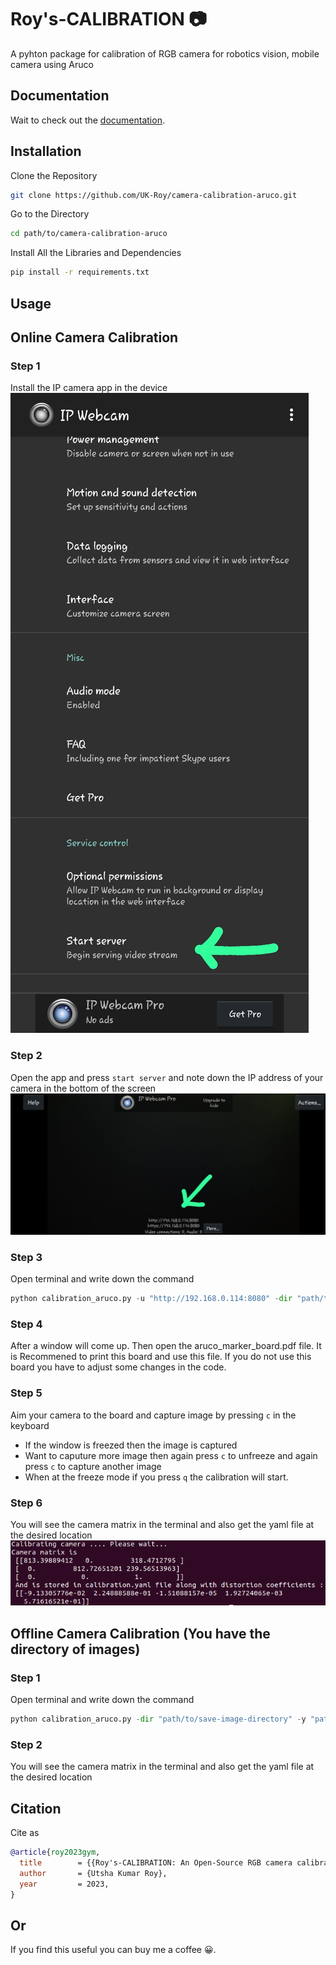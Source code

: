 # Roy's-CALIBRATION :camera:

A pyhton package for calibration of RGB camera for robotics vision, mobile camera using Aruco

## Documentation

Wait to check out the [documentation](https://Roy's-CALIBRATION.readthedocs.io/en/latest/).

## Installation
Clone the Repository

```bash
git clone https://github.com/UK-Roy/camera-calibration-aruco.git
```

Go to the Directory 
```bash
cd path/to/camera-calibration-aruco
```

Install All the Libraries and Dependencies
```bash
pip install -r requirements.txt
```

## Usage

## Online Camera Calibration

### Step 1
Install the IP camera app in the device
![](images/ip_app.jpeg)

### Step 2 
Open the app and press ```start server``` and note down the IP address of your camera in the bottom of the screen
![](images/ip.jpeg)

### Step 3
Open terminal and write down the command
```python
python calibration_aruco.py -u "http://192.168.0.114:8080" -dir "path/to/save-image-directory" -y "path/to/output" --online
```

### Step 4
After a window will come up. Then open the aruco_marker_board.pdf file. It is Recommened to print this board and use this file. If you do not use this board you have to adjust some changes in the code.

### Step 5
Aim your camera to the board and capture image by pressing `c` in the keyboard
- If the window is freezed then the image is captured
- Want to caputure more image then again press `c` to unfreeze and again press `c` to capture another image
- When at the freeze mode if you press `q` the calibration will start.

### Step 6
You will see the camera matrix in the terminal and also get the yaml file at the desired location
![](images/res.png)

## Offline Camera Calibration (You have the directory of images)

### Step 1
Open terminal and write down the command
```python
python calibration_aruco.py -dir "path/to/save-image-directory" -y "path/to/output" -no--online
```

### Step 2
You will see the camera matrix in the terminal and also get the yaml file at the desired location


## Citation

Cite as

```bib
@article{roy2023gym,
  title        = {{Roy's-CALIBRATION: An Open-Source RGB camera calibration package}},
  author       = {Utsha Kumar Roy},
  year         = 2023,
}
```
## Or
If you find this useful you can buy me a coffee :grinning:.  